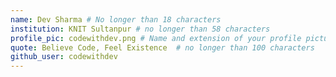 ```yaml
---
name: Dev Sharma # No longer than 18 characters
institution: KNIT Sultanpur # no longer than 58 characters
profile_pic: codewithdev.png # Name and extension of your profile picture(ex. mona.png)
quote: Believe Code, Feel Existence  # no longer than 100 characters
github_user: codewithdev
---
```

